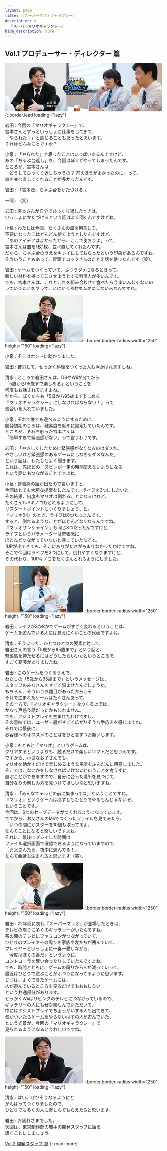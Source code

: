 ```yaml
---
layout: page
title: 『スーパーマリオギャラクシー』
description: >
  『スーパーマリオギャラクシー』
hide_description: ture
---
```


## Vol.1 プロデューサー・ディレクター 篇

![](/interviews/jp/wii/rmgj/vol1/img/mainvisual.jpg){:.border.lead loading="lazy"}

岩田
: 今回の『マリオギャラクシー』で、<br>宮本さんとずっといっしょに仕事をしてきて、<br>「やられた！」と感じることもあったと思います。<br>それはどんなことですか？

小泉
: 「やられた」と思ったことはいっぱいあるんですけど、<br>あの「ちゃぶ台返し」を、今回はぼくがやってしまったんです。<br>ところが、宮本さんは<br>「どうしてひっくり返しちゃうの？ 前のほうがよかったのに」って、<br>皿を並べ直してくれることが多かったんです。

岩田
: 「宮本茂、ちゃぶ台をかたづける」。

一同
: （笑）

岩田
: 宮本さんが自分でひっくり返したときは、<br>いっしょにかたづけるという話はよく聞くんですけどね。

小泉
: わたしは今回、たくさんの皿を用意して、<br>不要になった皿はどんどん捨てようとしたんですけど、<br>「あのアイデアはよかったから、ここで使おうよ」って、<br>宮本さんは皿を1枚1枚、並べ直してくれたんです。<br>だから、ちゃぶ台のうえをキレイにしてもらったという印象があるんですね。<br>そういうこともあって、冒頭でコックさんのたとえ話を使ったんです（笑）。

岩田
: ゲームをつくっていて、ふつうダメになるときって、<br>新しい材料を持ってこさせようとする料理人が多いんです。<br>でも、宮本さんは、これとこれを組み合わせて食べたらうまいんじゃないの<br>っていうことをやって、とにかく素材をムダにしない人なんですね。

![](/interviews/jp/wii/rmgj/vol1/img/photo12.jpg){:.border.border-radius width="250" height="150" loading="lazy"}

小泉
: そこはホントに助かりました。

岩田
: 苦労して、せっかく料理をつくった人も浮かばれますしね。

清水
: ところで岩田さんは、DSやWiiが出てから<br>「5歳から95歳まで楽しめる」ということを<br>何度もお話されてますよね。<br>だから、ぼくたちも「5歳から95歳まで楽しめる<br>『マリオギャラクシー』にしなければならない！」って<br>気合いを入れていました。

小泉
: それで誰でも遊べるようにするために、<br>開発初期のころは、難易度を低めに設定していたんです。<br>ところが、それを触った宮本さんは<br>「簡単すぎて緊張感がない」って言うわけです。

岩田
: 「やさしくしたために緊張感がなくなるのはダメだ。<br>やさしいけど緊張感のあるゲームにしなきゃダメなんだ」<br>という話は、わたしもよく聞きます。<br>これは、先ほどの、スピンが一定の時間使えないようになる<br>という話にもつながることですよね。

小泉
: 緊張感の話が出たので言いますと、<br>今回はとても大胆な提案をしたんです。ライフを3つにしたいと。<br>その結果、何度もマリオは倒れることになるけれど、<br>たくさん1UPキノコもとれるようにして、<br>リスタートポイントもつくりましょう、と。<br>『マリオ64』のとき、ライフは8つだったんです。<br>すると、倒れるようなことがほとんどなくなるんですね。<br>『マリオサンシャイン』も同じ8つだったんですけど、<br>ライフというパラメーターは緊張感に<br>ほとんどつながっていないと感じていたんです。<br>1UPが出てきても、そこにありがたさがあまりなかったわけですね。<br>そこで今回はライフを3つにして、倒れやすくなりますけど、<br>その代わり、1UPキノコをたくさんとれるようにしました。

![](/interviews/jp/wii/rmgj/vol1/img/photo13.jpg){:.border.border-radius width="250" height="150" loading="lazy"}

岩田
: ライフが3か8かでゲームがすごく変わるということは、<br>ゲームを遊んでいる人には見えにくいことの代表ですよね。

清水
: そういった、ひとつひとつの要素に対して、<br>岩田さんの言う「5歳から95歳まで」という話と、<br>緊張感を持たせるにはどうしたらいいかというところで、<br>すごく葛藤がありましたね。

岩田
: このゲームをつくるうえで、<br>わたしの「5歳から95歳まで」というメッセージは、<br>スタッフのみなさんをすごく悩ませたんでしょうね。<br>もちろん、そういうお題目があったからこそ<br>それで生まれたゲームはたくさんあって、<br>その一方で、『マリオギャラクシー』をつくる上では、<br>かなり戸惑う話だったかもしれません。<br>でも、アシストプレイも生まれたわけですし、<br>その意味では、ユーザー層がすごく広がりそうな手応えを感じますね。<br>それでは最後に、<br>お客様へのオススメのことばをひと言ずつお願いします。

小泉
: もともと『マリオ』というゲームは、<br>クリアするというよりも、触るだけで楽しいソフトだと思うんです。<br>ですから、小さなお子さんでも、<br>マリオを動かすだけで楽しめるような場所をふんだんに用意しました。<br>そこでは、なにかをしなければいけないということを考えずに<br>遊ぶことができますので、自分に合った場所を見つけて、<br>自分なりの楽しみ方を見つけてほしいなと思いますね。

清水
: 「みんなでテレビの前に集まってね」ということですね。<br>『マリオ』というゲームは必ずしもひとりでやるもんじゃないぞ、<br>ということです。<br>今回は、6つのセーブデータがつくれるようになっています。<br>ですから、お父さんのMiiでつくったファイルを見てみたら、<br>「いつの間にかスターを10個も取ってるよ」<br>なんてことになると楽しいですよね。<br>それに、最後にプレイした時間は<br>ファイル選択画面で確認できるようになっていますので、<br>「お父さんたら、夜中に遊んでる！」<br>なんて会話も生まれると思います（笑）。

![](/interviews/jp/wii/rmgj/vol1/img/photo14.jpg){:.border.border-radius width="250" height="150" loading="lazy"}

岩田
: 22年前に初代『スーパーマリオ』が登場したときは、<br>テレビの周りに多くのギャラリーがいたんですね。<br>茶の間のテレビにファミコンがつながっていて、<br>ひとりのプレイヤーの周りを家族や友だちが囲んでいて、<br>プレイヤーといっしょに一喜一憂しながら、<br>「今度はぼくの番だ」というように、<br>コントローラを奪い合ったりしていたんですよね。<br>でも、時間とともに、ゲームの周りから人が減っていって、<br>最近はひとりで遊ぶことがふつうになってるように思います。<br>じつは、よくできたゲームには、<br>人が遊んでいるところを見るだけでもおもしろい<br>という共通部分があります。<br>せっかくWiiはリビングのテレビにつながっているので、<br>ギャラリーの人にもぜひ楽しんでいただいて、<br>中にはアシストプレイでちょっかいする人も出てきて、<br>気がついたらゲームをやらないはずの人が遊んでいた、<br>という光景が、今回の『マリオギャラクシー』で<br>見られるようになるとうれしいですね。

![](/interviews/jp/wii/rmgj/vol1/img/photo15.jpg){:.border.border-radius width="250" height="150" loading="lazy"}

清水
: はい。ぜひそうなるようにと<br>がんばってつくりましたので、<br>ひとりでも多くの人に楽しんでもらえたらと思います。

岩田
: お疲れさまでした。<br>次回は、東京制作部の若手の開発スタッフに話を<br>訊くことにしましょう。

[Vol.2 開発スタッフ 篇](../vol2/1.md)
{:.read-more}

